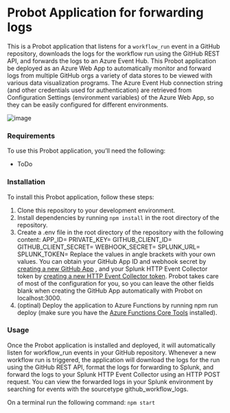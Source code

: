 # Probot Application for forwarding logs
This is a Probot application that listens for a `workflow_run` event in a GitHub repository, downloads the logs for the workflow run using the GitHub REST API, and forwards the logs to an Azure Event Hub. This Probot application be deployed as an Azure Web App to automatically monitor and forward logs from multiple GitHub orgs a variety of data stores to be viewed with various data visualization programs. The Azure Event Hub connection string (and other credentials used for authentication) are retrieved from Configuration Settings (environment variables) of the Azure Web App, so they can be easily configured for different environments. 

![image](https://user-images.githubusercontent.com/107562400/231304521-80834d89-56c8-4842-9e3e-3b131b5febb9.png)

### Requirements
To use this Probot application, you’ll need the following:
* ToDo

### Installation
To install this Probot application, follow these steps:
1. Clone this repository to your development environment.
2. Install dependencies by running `npm install` in the root directory of the repository.
3. Create a .env file in the root directory of the repository with the following content:
APP_ID=<your GitHub App ID> PRIVATE_KEY=<your Github App private key> GITHUB_CLIENT_ID=<your Github App client id> GITHUB_CLIENT_SECRET=<your Github app client secret> WEBHOOK_SECRET=<your GitHub App webhook secret> SPLUNK_URL=<your Splunk HTTP Event Collector URL> SPLUNK_TOKEN=<your Splunk HTTP Event Collector token>
Replace the values in angle brackets with your own values. You can obtain your GitHub App ID and webhook secret by  [creating a new GitHub App](https://docs.github.com/en/developers/apps/creating-a-github-app) , and your Splunk HTTP Event Collector token by  [creating a new HTTP Event Collector token](https://docs.splunk.com/Documentation/Splunk/8.2.2/Data/UsetheHTTPEventCollector). Probot takes care of most of the configuration for you, so you can leave the other fields blank when creating the GitHub App automatically with Probot on localhost:3000.
4. (optinal) Deploy the application to Azure Functions by running npm run deploy (make sure you have the  [Azure Functions Core Tools](https://docs.microsoft.com/en-us/azure/azure-functions/functions-run-local)  installed).

  ### Usage
Once the Probot application is installed and deployed, it will automatically listen for workflow_run events in your GitHub repository. Whenever a new workflow run is triggered, the application will download the logs for the run using the GitHub REST API, format the logs for forwarding to Splunk, and forward the logs to your Splunk HTTP Event Collector using an HTTP POST request. You can view the forwarded logs in your Splunk environment by searching for events with the sourcetype github_workflow_logs.

On a terminal run the following command: `npm start`
